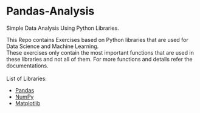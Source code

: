 
# Pandas-Analysis
Simple Data Analysis Using Python Libraries.

This Repo contains Exercises based on Python libraries that are used for Data Science and Machine Learning.<br>
These exercises only contain the most important functions that are used in these libraries and not all of them. For more functions and details refer the documentations.<br>
<br>
List of Libraries:<br>
* [Pandas](https://pandas.pydata.org/docs/)
* [NumPy](https://numpy.org/devdocs/user/index.html)
* [Matplotlib](https://matplotlib.org/3.3.3/contents.html)
